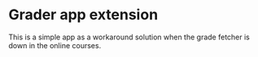 # Grader app extension
This is a simple app as a workaround solution when the grade fetcher is down in the online courses.